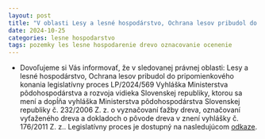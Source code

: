 ```yaml
---
layout: post
title: "V oblasti Lesy a lesné hospodárstvo, Ochrana lesov pribudol do pripomienkového konania legislatívny proces LP/2024/569 Vyhláška Ministerstva pôdohospodárstva a rozvoja vidieka Slovenskej republiky, ktorou sa mení a dopĺňa vyhláška Ministerstva pôdohospodárstva Slovenskej republiky č. 232/2006 Z. z. o vyznačovaní ťažby dreva, označovaní vyťaženého dreva a dokladoch o pôvode dreva v znení vyhlášky č. 176/2011 Z. z.."
date: 2024-10-25
categories: lesne hospodarstvo 
tags: pozemky les lesne hospodarenie drevo oznacovanie ocenenie
---
```


- Dovoľujeme si Vás informovať, že v sledovanej právnej oblasti: Lesy a lesné hospodárstvo, Ochrana lesov pribudol do pripomienkového konania legislatívny proces LP/2024/569 Vyhláška Ministerstva pôdohospodárstva a rozvoja vidieka Slovenskej republiky, ktorou sa mení a dopĺňa vyhláška Ministerstva pôdohospodárstva Slovenskej republiky č. 232/2006 Z. z. o vyznačovaní ťažby dreva, označovaní vyťaženého dreva a dokladoch o pôvode dreva v znení vyhlášky č. 176/2011 Z. z..
Legislatívny proces je dostupný na nasledujúcom [odkaze](https://www.slov-lex.sk/elegislativa/legislativne-procesy/SK/LP/2024/569).
